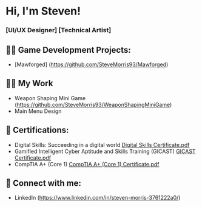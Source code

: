 <h1>Hi, I'm Steven!

<h3>[UI/UX Designer] [Technical Artist]</h3>

<h2>👨‍💻 Game Development Projects:</h2>

- [Mawforged] (https://github.com/SteveMorris93/Mawforged)

<h2>👩‍🏭 My Work</h2>

- Weapon Shaping Mini Game (https://github.com/SteveMorris93/WeaponShapingMiniGame)
- Main Menu Design

<h2>📜 Certifications:</h2>

- Digital Skills: Succeeding in a digital world [Digital Skills Certificate.pdf](https://github.com/user-attachments/files/16377162/Digital.Skills.Certificate.pdf)
- Gamified Intelligent Cyber Aptitude and Skills Training (GICAST) [GICAST Certificate.pdf](https://github.com/user-attachments/files/16377178/GICAST.Certificate.pdf)
- CompTIA A+ (Core 1) [CompTIA A+ (Core 1) Certificate.pdf](https://github.com/user-attachments/files/16377216/CompTIA.A%2B.Core.1.Certificate.pdf)



<h2> 🤳 Connect with me:</h2>

- LinkedIn (https://www.linkedin.com/in/steven-morris-3761222a0/)
